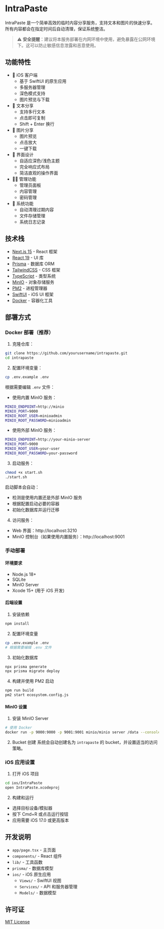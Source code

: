 # IntraPaste

IntraPaste 是一个简单高效的临时内容分享服务，支持文本和图片的快速分享。所有内容都会在指定时间后自动清理，保证系统整洁。

> ⚠️ **安全提醒**：建议将本服务部署在内网环境中使用，避免暴露在公网环境下。这可以防止敏感信息泄露和恶意使用。

## 功能特性

- 📱 iOS 客户端
  - 基于 SwiftUI 的原生应用
  - 多服务器管理
  - 深色模式支持
  - 图片预览与下载
- 📝 文本分享
  - 支持多行文本
  - 点击即可复制
  - Shift + Enter 换行
- 📸 图片分享
  - 图片预览
  - 点击放大
  - 一键下载
- 🎨 界面设计
  - 自适应深色/浅色主题
  - 完全响应式布局
  - 简洁直观的操作界面
- 👨‍💼 管理功能
  - 管理员面板
  - 内容管理
  - 密码管理
- 🧹 系统功能
  - 自动清理过期内容
  - 文件存储管理
  - 系统日志记录

## 技术栈

- [Next.js 15](https://nextjs.org/) - React 框架
- [React 19](https://react.dev/) - UI 库
- [Prisma](https://www.prisma.io/) - 数据库 ORM
- [TailwindCSS](https://tailwindcss.com/) - CSS 框架
- [TypeScript](https://www.typescriptlang.org/) - 类型系统
- [MinIO](https://min.io/) - 对象存储服务
- [PM2](https://pm2.keymetrics.io/) - 进程管理器
- [SwiftUI](https://developer.apple.com/xcode/swiftui/) - iOS UI 框架
- [Docker](https://www.docker.com/) - 容器化工具

## 部署方式

### Docker 部署（推荐）

1. 克隆仓库：
```bash
git clone https://github.com/yourusername/intrapaste.git
cd intrapaste
```

2. 配置环境变量：
```bash
cp .env.example .env
```

根据需要编辑 `.env` 文件：
- 使用内置 MinIO 服务：
```bash
MINIO_ENDPOINT=http://minio
MINIO_PORT=9000
MINIO_ROOT_USER=minioadmin
MINIO_ROOT_PASSWORD=minioadmin
```
- 使用外部 MinIO 服务：
```bash
MINIO_ENDPOINT=http://your-minio-server
MINIO_PORT=9000
MINIO_ROOT_USER=your-user
MINIO_ROOT_PASSWORD=your-password
```

3. 启动服务：
```bash
chmod +x start.sh
./start.sh
```

启动脚本会自动：
- 检测是使用内置还是外部 MinIO 服务
- 根据配置启动必要的容器
- 初始化数据库并运行迁移

4. 访问服务：
- Web 界面：http://localhost:3210
- MinIO 控制台（如果使用内置服务）：http://localhost:9001

### 手动部署

#### 环境要求

- Node.js 18+
- SQLite
- MinIO Server
- Xcode 15+ (用于 iOS 开发)

#### 后端设置

1. 安装依赖
```bash
npm install
```

2. 配置环境变量
```bash
cp .env.example .env
# 根据需要编辑 .env 文件
```

3. 初始化数据库
```bash
npx prisma generate
npx prisma migrate deploy
```

4. 构建并使用 PM2 启动
```bash
npm run build
pm2 start ecosystem.config.js
```

#### MinIO 设置

1. 安装 MinIO Server
```bash
# 使用 Docker
docker run -p 9000:9000 -p 9001:9001 minio/minio server /data --console-address ":9001"
```

2. Bucket 创建
系统会自动创建名为 `intrapaste` 的 bucket，并设置适当的访问策略。

### iOS 应用设置

1. 打开 iOS 项目
```bash
cd ios/IntraPaste
open IntraPaste.xcodeproj
```

2. 构建和运行
- 选择目标设备/模拟器
- 按下 Cmd+R 或点击运行按钮
- 应用需要 iOS 17.0 或更高版本

## 开发说明

- `app/page.tsx` - 主页面
- `components/` - React 组件
- `lib/` - 工具函数
- `prisma/` - 数据库模型
- `ios/` - iOS 原生应用
  - `Views/` - SwiftUI 视图
  - `Services/` - API 和服务器管理
  - `Models/` - 数据模型

## 许可证

[MIT License](LICENSE) 